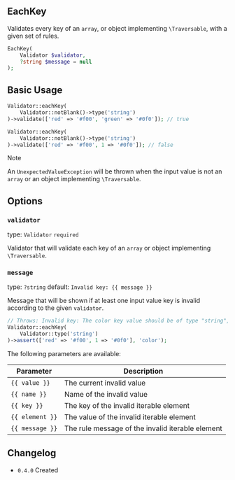 ## EachKey

Validates every key of an `array`, or object implementing `\Traversable`, with a given set of rules.

```php
EachKey(
    Validator $validator,
    ?string $message = null
);
```

## Basic Usage

```php
Validator::eachKey(
    Validator::notBlank()->type('string')
)->validate(['red' => '#f00', 'green' => '#0f0']); // true

Validator::eachKey(
    Validator::notBlank()->type('string')
)->validate(['red' => '#f00', 1 => '#0f0']); // false
```

> [!NOTE]
> An `UnexpectedValueException` will be thrown when the input value is not an `array` or an object implementing `\Traversable`.

## Options

### `validator`

type: `Validator` `required`

Validator that will validate each key of an `array` or object implementing `\Traversable`.

### `message`

type: `?string` default: `Invalid key: {{ message }}`

Message that will be shown if at least one input value key is invalid according to the given `validator`.

```php
// Throws: Invalid key: The color key value should be of type "string", 1 given.
Validator::eachKey(
    Validator::type('string')
)->assert(['red' => '#f00', 1 => '#0f0'], 'color');
```

The following parameters are available:

| Parameter       | Description                                      |
|-----------------|--------------------------------------------------|
| `{{ value }}`   | The current invalid value                        |
| `{{ name }}`    | Name of the invalid value                        |
| `{{ key }}`     | The key of the invalid iterable element          |
| `{{ element }}` | The value of the invalid iterable element        |
| `{{ message }}` | The rule message of the invalid iterable element |

## Changelog

- `0.4.0` Created